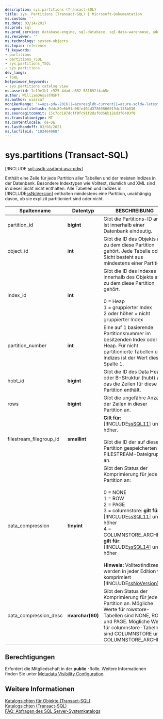 ```yaml
---
description: sys.partitions (Transact-SQL)
title: sys. Partitions (Transact-SQL) | Microsoft-Dokumentation
ms.custom: ''
ms.date: 03/14/2017
ms.prod: sql
ms.prod_service: database-engine, sql-database, sql-data-warehouse, pdw
ms.reviewer: ''
ms.technology: system-objects
ms.topic: reference
f1_keywords:
- partitions
- partitions_TSQL
- sys.partitions_TSQL
- sys.partitions
dev_langs:
- TSQL
helpviewer_keywords:
- sys.partitions catalog view
ms.assetid: 1c19e1b1-c925-4dad-a652-581692f4ab5e
author: WilliamDAssafMSFT
ms.author: wiassaf
monikerRange: '>=aps-pdw-2016||=azuresqldb-current||=azure-sqldw-latest||>=sql-server-2016||>=sql-server-linux-2017||=azuresqldb-mi-current'
ms.openlocfilehash: 0ddc89e6b91a08fe404d37860866019dc138b836
ms.sourcegitcommit: 15c7cd187dcff9fc91f2daf0056b12ed3f0403f0
ms.translationtype: MT
ms.contentlocale: de-DE
ms.lasthandoff: 03/08/2021
ms.locfileid: "102464968"
---
```

# <a name="syspartitions-transact-sql"></a>sys.partitions (Transact-SQL)
[!INCLUDE [sql-asdb-asdbmi-asa-pdw](../../includes/applies-to-version/sql-asdb-asdbmi-asa-pdw.md)]

  Enthält eine Zeile für jede Partition aller Tabellen und der meisten Indizes in der Datenbank. Besondere Indextypen wie Volltext, räumlich und XML sind in dieser Sicht nicht enthalten. Alle Tabellen und Indizes in [!INCLUDE[ssNoVersion](../../includes/ssnoversion-md.md)] enthalten mindestens eine Partition, unabhängig davon, ob sie explizit partitioniert sind oder nicht.  
  
|Spaltenname|Datentyp|BESCHREIBUNG|  
|-----------------|---------------|-----------------|  
|partition_id|**bigint**|Gibt die Partitions-ID an. Ist innerhalb einer Datenbank eindeutig.|  
|object_id|**int**|Gibt die ID des Objekts an, zu dem diese Partition gehört. Jede Tabelle oder Sicht besteht aus mindestens einer Partition.|  
|index_id|**int**|Gibt die ID des Indexes innerhalb des Objekts an, zu dem diese Partition gehört.<br /><br /> 0 = Heap<br />1 = gruppierter Index<br />2 oder höher = nicht gruppierter Index|  
|partition_number|**int**|Eine auf 1 basierende Partitionsnummer im besitzenden Index oder Heap. Für nicht partitionierte Tabellen und Indizes ist der Wert dieser Spalte 1.|  
|hobt_id|**bigint**|Gibt die ID des Data Heap-oder B-Struktur (hubt) an, das die Zeilen für diese Partition enthält.|  
|rows|**bigint**|Gibt die ungefähre Anzahl der Zeilen in dieser Partition an.|  
|filestream_filegroup_id|**smallint**|**Gilt für**:  [!INCLUDE[ssSQL11](../../includes/sssql11-md.md)] und höher.<br /><br /> Gibt die ID der auf dieser Partition gespeicherten FILESTREAM-Dateigruppe an.|  
|data_compression|**tinyint**|Gibt den Status der Komprimierung für jede Partition an:<br /><br /> 0 = NONE <br />1 = ROW <br />2 = PAGE <br />3 = columnstore: **gilt für**: [!INCLUDE[ssSQL11](../../includes/sssql11-md.md)] und höher<br />4 = COLUMNSTORE_ARCHIVE: **gilt für**: [!INCLUDE[ssSQL14](../../includes/sssql14-md.md)] und höher<br /><br /> **Hinweis:** Volltextindizes werden in jeder Edition von komprimiert [!INCLUDE[ssNoVersion](../../includes/ssnoversion-md.md)] .|  
|data_compression_desc|**nvarchar(60)**|Gibt den Status der Komprimierung für jede Partition an. Mögliche Werte für rowstore-Tabellen sind NONE, ROW und PAGE. Mögliche Werte für columnstore-Tabellen sind COLUMNSTORE und COLUMNSTORE_ARCHIVE.|  
  
## <a name="permissions"></a>Berechtigungen  
 Erfordert die Mitgliedschaft in der **public** -Rolle. Weitere Informationen finden Sie unter [Metadata Visibility Configuration](../../relational-databases/security/metadata-visibility-configuration.md).  
  
## <a name="see-also"></a>Weitere Informationen  
 [Katalogsichten für Objekte &#40;Transact-SQL&#41;](../../relational-databases/system-catalog-views/object-catalog-views-transact-sql.md)   
 [Katalogsichten &#40;Transact-SQL&#41;](../../relational-databases/system-catalog-views/catalog-views-transact-sql.md)   
 [FAQ: Abfragen des SQL Server-Systemkatalogs](../../relational-databases/system-catalog-views/querying-the-sql-server-system-catalog-faq.yml)  
  
  
